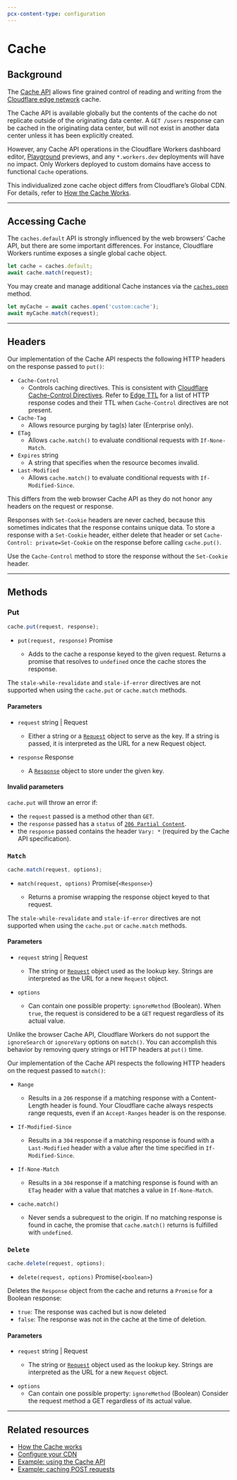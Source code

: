 ```yaml
---
pcx-content-type: configuration
---
```


# Cache

## Background

The [Cache API](https://developer.mozilla.org/en-US/docs/Web/API/Cache) allows fine grained control of reading and writing from the [Cloudflare edge network](https://www.cloudflare.com/network/) cache.

The Cache API is available globally but the contents of the cache do not replicate outside of the originating data center. A `GET /users` response can be cached in the originating data center, but will not exist in another data center unless it has been explicitly created.

However, any Cache API operations in the Cloudflare Workers dashboard editor, [Playground](/learning/playground) previews, and any `*.workers.dev` deployments will have no impact. Only Workers deployed to custom domains have access to functional `Cache` operations.

<Aside type="note">

This individualized zone cache object differs from Cloudflare’s Global CDN. For details, refer to [How the Cache Works](/learning/how-the-cache-works).

</Aside>

---

## Accessing Cache

The `caches.default` API is strongly influenced by the web browsers’ Cache API, but there are some important differences. For instance, Cloudflare Workers runtime exposes a single global cache object.

```js
let cache = caches.default;
await cache.match(request);
```

You may create and manage additional Cache instances via the [`caches.open`](https://developer.mozilla.org/en-US/docs/Web/API/CacheStorage/open) method.

```js
let myCache = await caches.open('custom:cache');
await myCache.match(request);
```

---

## Headers

Our implementation of the Cache API respects the following HTTP headers on the response passed to `put()`:

<Definitions>

- `Cache-Control`
  - Controls caching directives. This is consistent with [Cloudflare Cache-Control Directives](https://developers.cloudflare.com/cache/about/cache-control#cache-control-directives). Refer to [Edge TTL](https://developers.cloudflare.com/cache/how-to/configure-cache-status-code#edge-ttl) for a list of HTTP response codes and their TTL when `Cache-Control` directives are not present.
- `Cache-Tag`
  - Allows resource purging by tag(s) later (Enterprise only).
- `ETag`
  - Allows `cache.match()` to evaluate conditional requests with `If-None-Match`.
- `Expires` <Type>string</Type>
  - A string that specifies when the resource becomes invalid.
- `Last-Modified`
  - Allows `cache.match()` to evaluate conditional requests with `If-Modified-Since`.

</Definitions>

This differs from the web browser Cache API as they do not honor any headers on the request or response.

<Aside type="note">

Responses with `Set-Cookie` headers are never cached, because this sometimes indicates that the response contains unique data. To store a response with a `Set-Cookie` header, either delete that header or set `Cache-Control: private=Set-Cookie` on the response before calling `cache.put()`.

Use the `Cache-Control` method to store the response without the `Set-Cookie` header.

</Aside>

---

## Methods

### Put

```js
cache.put(request, response);
```

<Definitions>

- <Code>put(request, response)</Code> <Type>Promise</Type>

  - Adds to the cache a response keyed to the given request. Returns a promise that resolves to `undefined` once the cache stores the response.

</Definitions>

<Aside type="note">

The `stale-while-revalidate` and `stale-if-error` directives are not supported when using the `cache.put` or `cache.match` methods.

</Aside>

#### Parameters

<Definitions>

- `request` <Type>string</Type> | <TypeLink href="/runtime-apis/request">Request</TypeLink>

  - Either a string or a [`Request`](/runtime-apis/request) object to serve as the key. If a string is passed, it is interpreted as the URL for a new Request object.

- `response` <TypeLink href="/runtime-apis/response">Response</TypeLink>
  - A [`Response`](/runtime-apis/response) object to store under the given key.

</Definitions>

#### Invalid parameters

`cache.put` will throw an error if:

- the `request` passed is a method other than `GET`.
- the `response` passed has a `status` of [`206 Partial Content`](https://httpstatuses.com/206).
- the `response` passed contains the header `Vary: *` (required by the Cache API specification).

### `Match`

```js
cache.match(request, options);
```

<Definitions>

- <Code>match(request, options)</Code> <TypeLink href="/runtime-apis/response">
    Promise{`<Response>`}
  </TypeLink>

  - Returns a promise wrapping the response object keyed to that request.

</Definitions>

<Aside type="note">

The `stale-while-revalidate` and `stale-if-error` directives are not supported when using the `cache.put` or `cache.match` methods.

</Aside>

#### Parameters

<Definitions>

- `request` <Type>string</Type> | <TypeLink href="/runtime-apis/request">Request</TypeLink>

  - The string or [`Request`](/runtime-apis/request) object used as the lookup key. Strings are interpreted as the URL for a new `Request` object.

- `options`
  - Can contain one possible property: `ignoreMethod` (Boolean). When `true`, the request is considered to be a `GET` request regardless of its actual value.

</Definitions>

Unlike the browser Cache API, Cloudflare Workers do not support the `ignoreSearch` or `ignoreVary` options on `match()`. You can accomplish this behavior by removing query strings or HTTP headers at `put()` time.

Our implementation of the Cache API respects the following HTTP headers on the request passed to `match()`:

<Definitions>

- `Range`

  - Results in a `206` response if a matching response with a Content-Length header is found. Your Cloudflare cache always respects range requests, even if an `Accept-Ranges` header is on the response.

- `If-Modified-Since`

  - Results in a `304` response if a matching response is found with a `Last-Modified` header with a value after the time specified in `If-Modified-Since`.

- `If-None-Match`

  - Results in a `304` response if a matching response is found with an `ETag` header with a value that matches a value in `If-None-Match`.

- `cache.match()`
  - Never sends a subrequest to the origin. If no matching response is found in cache, the promise that `cache.match()` returns is fulfilled with `undefined`.

</Definitions>

### `Delete`

```js
cache.delete(request, options);
```

<Definitions>

- <Code>delete(request, options)</Code> <TypeLink href="/runtime-apis/response">
    Promise{`<boolean>`}
  </TypeLink>

</Definitions>

Deletes the `Response` object from the cache and returns a `Promise` for a Boolean response:

- `true`: The response was cached but is now deleted
- `false`: The response was not in the cache at the time of deletion.

#### Parameters

<Definitions>

- `request` <Type>string</Type> | <TypeLink href="/runtime-apis/request">Request</TypeLink>

  - The string or [`Request`](/runtime-apis/request) object used as the lookup key. Strings are interpreted as the URL for a new `Request` object.

<!-- What type is this? -->

- `options`
  - Can contain one possible property: `ignoreMethod` (Boolean) Consider the request method a GET regardless of its actual value.

</Definitions>

---

## Related resources

- [How the Cache works](/learning/how-the-cache-works)
- [Configure your CDN](/tutorials/configure-your-cdn)
- [Example: using the Cache API](/examples/cache-api)
- [Example: caching POST requests](/examples/cache-post-request)
